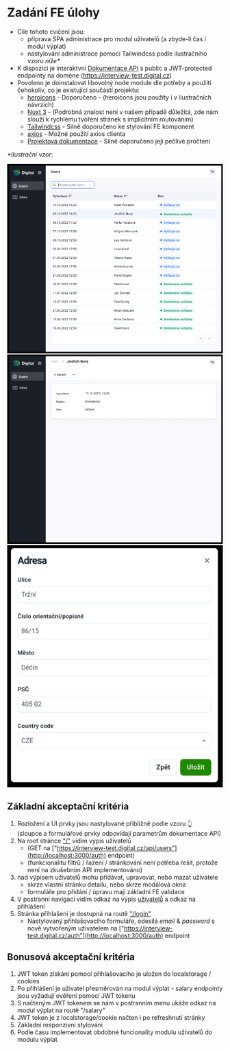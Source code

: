 # Zadání FE  úlohy

- Cíle tohoto cvičení jsou:
  - příprava SPA administrace pro modul uživatelů (a zbyde-li čas i modul výplat)
  - nastylování administrace pomocí Tailwindcss podle ilustračního vzoru _níže*_
- K dispozici je interaktvní [Dokumentace API](https://interview-test.digital.cz/api/docs) s public a JWT-protected endpointy na doméne (https://interview-test.digital.cz)
- Povoleno je doinstalovat libovolný node module dle potřeby a použítí čehokoliv, co je existující součástí projektu:
  - [heroicons](https://heroicons.com/) - Doporučeno - (heroicons jsou použity i v ilustračních návrzích)
  - [Nuxt 3](https://nuxt.com/docs/getting-started/introduction) - (Podrobná znalost není v našem případě důležitá, zde nám slouží k rychlému tvoření stránek s implicitním routováním)
  - [Tailwindcss](https://nuxt.com/docs/getting-started/introduction) - Silně doporučeno ke stylování FE komponent
  - [axios](https://www.npmjs.com/package/axios) - Možné použití axios clienta
  - [Projektová  dokumentace](./PROJECT_DOCS.md) - Silně doporučeno její pečlivé pročtení

_*Ilustrační vzor_:

![Vypis](./static/list.png) ![Detail](./static/detail.png) ![Modal / Formulář](./static/modal_form.png)

## Základní akceptační kritéria
1. Rozložení a UI prvky jsou nastylované přibližně podle vzoru 👆 <br>(sloupce a formulářové prvky odpovídají parametrům dokumentace API)
2. Na root stránce ["/"](http://localhost:3000/) vidím výpis uživatelů
   - (GET na ["https://interview-test.digital.cz/api/users"](http://localhost:3000/auth) endpoint)
   - (funkcionalitu filtrů / řazení / stránkování není potřeba řešit, protože není na zkušebním API implementováno)
3. nad výpisem uživatelů mohu přidávat, upravovat, nebo mazat uživatele
   - skrze vlastní stránku detailu, nebo skrze modálová okna
   - formuláře pro přidání / úpravu mají základní FE validace
4. V postranní navigaci vidím odkaz na výpis [uživatelů](http://localhost:3000/) a odkaz na přihlášení
5. Stránka přihlašení je dostupná na routě ["/login"](http://localhost:3000/login)
   - Nastylovaný přihlašovacího formuláře, odesílá _email_ & _password_ s nově vytvořeným uživatelem na ["https://interview-test.digital.cz/auth"](http://localhost:3000/auth) endpoint

## Bonusová akceptační kritéria
1. JWT token získání pomocí přihlašovacího je uložen do localstorage / cookies
2. Po přihlášení je uživatel přesměrován na modul výplat - salary endpointy jsou vyžadují ověření pomocí JWT tokenu
3. S načteným JWT tokenem se nám v postranním menu ukáže odkaz na modul výplat na routě "/salary"
4. JWT token je z localstorage/cookie načten i po refreshnutí stránky
5. Základní responzivní stylování
6. Podle času implementovat obdobné funcionality modulu uživatelů do modulu výplat
